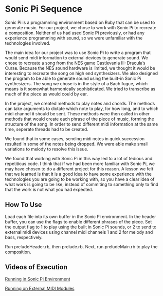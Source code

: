 # Sonic Pi Sequence
Sonic Pi is a programming environment based on Ruby that can be used to generate music. For our project, we chose to work with Sonic Pi to recreate a composition. Neither of us had used Sonic Pi previously, or had any experience programming with sound, so we were unfamiliar with the technologies involved.


The main idea for our project was to use Sonic Pi to write a program that would send midi information to external devices to generate sound. We chose to recreate a song from the NES game Castlevania III: Dracula’s Curse. Because the NES sound hardware is limited, we thought it would be interesting to recreate the song on high end synthesizers. We also designed the program to be able to generate sound using the built-in Sonic Pi synthesizers. The song we chose is in the style of a Bach fugue, which means is it somewhat harmonically sophisticated. We tried to transcribe as much of the piece as would could by ear. 


In the project, we created methods to play notes and chords. The methods can take arguments to dictate which note to play, for how long, and to which midi channel it should be sent. These methods were then called in other methods that would create each phrase of the piece of music, forming the structure of the song. In order to send different midi information at the same time, seperate threads had to be created.


We found that in some cases, sending midi notes in quick succession resulted in some of the notes being dropped. We were able make small variations to melody to resolve this issue.


We found that working with Sonic Pi in this way led to a lot of tedious and repetitious code. I think that if we had been more familiar with Sonic Pi, we may have chosen to do a different project for this reason. A lesson we felt that we learned is that it is a good idea to have some experience with the technologies you are going to be working with, so you have a clear idea of what work is going to be like, instead of commiting to something only to find that the work is not what you had expected.

## How To Use

Load each file into its own buffer in the Sonic Pi environment. In the header buffer, you can use the flags to enable different phrases of the piece. Set the output flag to 1 to play using the built in Sonic Pi sounds, or 2 to send to external midi devices using channel midi channels 1 and 2 for melody and bass, respectively.


Run preludeHeader.rb, then prelude.rb. Next, run preludeMain.rb to play the composition.

## Videos of Execution

[Running in Sonic Pi Environment]()

[Running on External MIDI Modules](https://youtu.be/VzPHFAwp0jk)
